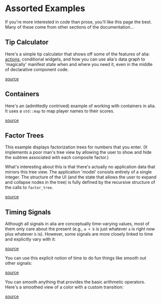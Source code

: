 Assorted Examples
=================

<script>
    init_alia_demos(['tip-calculator-demo', 'for-each-map-demo', 'time-signal',
        'number-smoothing', 'color-smoothing', 'factor-tree']);
</script>

If you're more interested in code than prose, you'll like this page the best.
Many of these come from other sections of the documentation...

Tip Calculator
--------------

Here's a simple tip calculator that shows off some of the features of alia:
[actions](actions.md), conditional widgets, and how you can use alia's data
graph to 'magically' manifest state when and where you need it, even in the
middle of declarative component code.

[source](numerical.cpp ':include :fragment=tip-calculator')

<div class="demo-panel">
<div id="tip-calculator-demo"></div>
</div>

Containers
----------

Here's an (admittedly contrived) example of working with containers in alia.
It uses a `std::map` to map player names to their scores.

[source](tracking.cpp ':include :fragment=for-each-map-demo')

<div class="demo-panel">
<div id="for-each-map-demo"></div>
</div>

Factor Trees
------------

This example displays factorization trees for numbers that you enter. (It
implements a poor man's tree view by allowing the user to show and hide the
subtree associated with each composite factor.)

What's interesting about this is that there's actually no application data that
mirrors this tree view. The application 'model' consists entirely of a single
integer. The structure of the UI (and the state that allows the user to expand
and collapse nodes in the tree) is fully defined by the recursive structure of
the calls to `factor_tree`.

[source](numerical.cpp ':include :fragment=factor-tree')

<div class="demo-panel">
<div id="factor-tree"></div>
</div>

Timing Signals
--------------

Although all signals in alia are conceptually time-varying values, most of them
only care about the present (e.g., `a + b` is just whatever `a` is right now
plus whatever `b` is). However, some signals are more closely linked to time and
explicitly vary with it:

[source](timing.cpp ':include :fragment=time-signal')

<div class="demo-panel">
<div id="time-signal"></div>
</div>

You can use this explicit notion of time to do fun things like smooth out other
signals:

[source](timing.cpp ':include :fragment=number-smoothing')

<div class="demo-panel">
<div id="number-smoothing"></div>
</div>

You can smooth anything that provides the basic arithmetic operators. Here's a
smoothed view of a color with a custom transition:

[source](timing.cpp ':include :fragment=color-smoothing')

<div class="demo-panel">
<div id="color-smoothing"></div>
</div>
